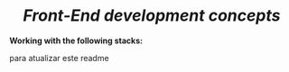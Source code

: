*<h1 align="center">Front-End development concepts</h1>*
**<p>Working with the following stacks:</p>**
para atualizar este readme
